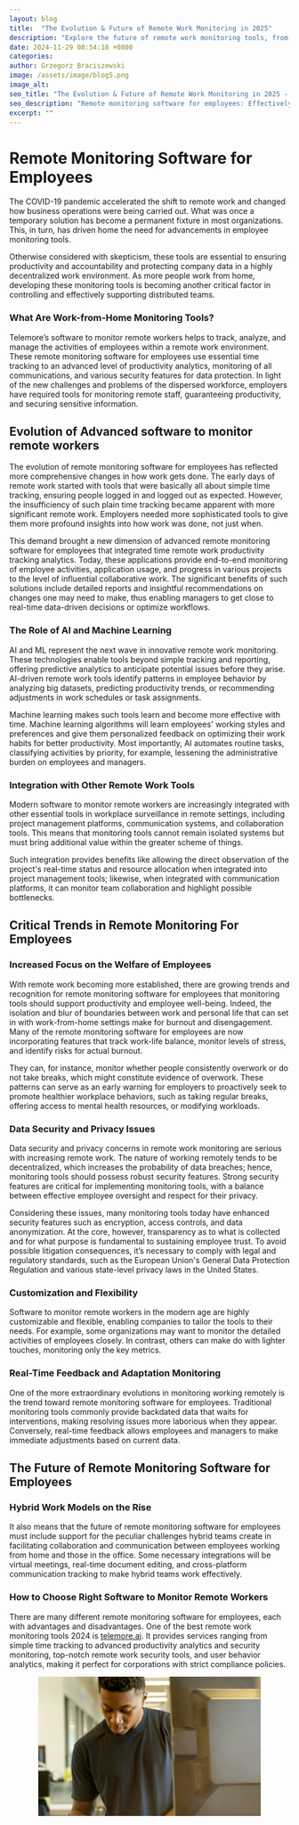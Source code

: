 ```yaml
---
layout: blog
title:  "The Evolution & Future of Remote Work Monitoring in 2025"
description: "Explore the future of remote work monitoring tools, from AI advancements to ethical considerations for optimizing productivity and employee well-being in 2024"
date: 2024-11-29 08:54:18 +0800
categories:
author: Grzegorz Braciszewski
image: /assets/image/blog5.png
image_alt:
seo_title: "The Evolution & Future of Remote Work Monitoring in 2025 - Software to Monitor Remote Workers"
seo_description: "Remote monitoring software for employees: Effectively monitor remote workers with powerful tools to track productivity, time, and activity in real-time."
excerpt: ""
---
```


# Remote Monitoring Software for Employees

The COVID-19 pandemic accelerated the shift to remote work and changed how business operations were being carried out. What was once a temporary solution has become a permanent fixture in most organizations. This, in turn, has driven home the need for advancements in employee monitoring tools.

Otherwise considered with skepticism, these tools are essential to ensuring productivity and accountability and protecting company data in a highly decentralized work environment. As more people work from home, developing these monitoring tools is becoming another critical factor in controlling and effectively supporting distributed teams.

### What Are Work-from-Home Monitoring Tools?

Telemore’s software to monitor remote workers helps to track, analyze, and manage the activities of employees within a remote work environment. These remote monitoring software for employees use essential time tracking to an advanced level of productivity analytics, monitoring of all communications, and various security features for data protection. In light of the new challenges and problems of the dispersed workforce, employers have required tools for monitoring remote staff, guaranteeing productivity, and securing sensitive information.

## Evolution of Advanced software to monitor remote workers

The evolution of remote monitoring software for employees has reflected more comprehensive changes in how work gets done. The early days of remote work started with tools that were basically all about simple time tracking, ensuring people logged in and logged out as expected. However, the insufficiency of such plain time tracking became apparent with more significant remote work. Employers needed more sophisticated tools to give them more profound insights into how work was done, not just when.

This demand brought a new dimension of advanced remote monitoring software for employees that integrated time remote work productivity tracking analytics. Today, these applications provide end-to-end monitoring of employee activities, application usage, and progress in various projects to the level of influential collaborative work. The significant benefits of such solutions include detailed reports and insightful recommendations on changes one may need to make, thus enabling managers to get close to real-time data-driven decisions or optimize workflows.

### The Role of AI and Machine Learning

AI and ML represent the next wave in innovative remote work monitoring. These technologies enable tools beyond simple tracking and reporting, offering predictive analytics to anticipate potential issues before they arise. ​​AI-driven remote work tools identify patterns in employee behavior by analyzing big datasets, predicting productivity trends, or recommending adjustments in work schedules or task assignments.

Machine learning makes such tools learn and become more effective with time. Machine learning algorithms will learn employees' working styles and preferences and give them personalized feedback on optimizing their work habits for better productivity. Most importantly, AI automates routine tasks, classifying activities by priority, for example, lessening the administrative burden on employees and managers.

### Integration with Other Remote Work Tools

Modern software to monitor remote workers are increasingly integrated with other essential tools in workplace surveillance in remote settings, including project management platforms, communication systems, and collaboration tools. This means that monitoring tools cannot remain isolated systems but must bring additional value within the greater scheme of things.

Such integration provides benefits like allowing the direct observation of the project's real-time status and resource allocation when integrated into project management tools; likewise, when integrated with communication platforms, it can monitor team collaboration and highlight possible bottlenecks.

## Critical Trends in Remote Monitoring For Employees

### Increased Focus on the Welfare of Employees

With remote work becoming more established, there are growing trends and recognition for remote monitoring software for employees that monitoring tools should support productivity and employee well-being. Indeed, the isolation and blur of boundaries between work and personal life that can set in with work-from-home settings make for burnout and disengagement. Many of the remote monitoring software for employees are now incorporating features that track work-life balance, monitor levels of stress, and identify risks for actual burnout.

They can, for instance, monitor whether people consistently overwork or do not take breaks, which might constitute evidence of overwork. These patterns can serve as an early warning for employers to proactively seek to promote healthier workplace behaviors, such as taking regular breaks, offering access to mental health resources, or modifying workloads.

### Data Security and Privacy Issues

Data security and privacy concerns in remote work monitoring are serious with increasing remote work. The nature of working remotely tends to be decentralized, which increases the probability of data breaches; hence, monitoring tools should possess robust security features. Strong security features are critical for implementing monitoring tools, with a balance between effective employee oversight and respect for their privacy.

Considering these issues, many monitoring tools today have enhanced security features such as encryption, access controls, and data anonymization. At the core, however, transparency as to what is collected and for what purpose is fundamental to sustaining employee trust. To avoid possible litigation consequences, it’s necessary to comply with legal and regulatory standards, such as the European Union's General Data Protection Regulation and various state-level privacy laws in the United States.

### Customization and Flexibility

Software to monitor remote workers in the modern age are highly customizable and flexible, enabling companies to tailor the tools to their needs. For example, some organizations may want to monitor the detailed activities of employees closely. In contrast, others can make do with lighter touches, monitoring only the key metrics.

### Real-Time Feedback and Adaptation Monitoring

One of the more extraordinary evolutions in monitoring working remotely is the trend toward remote monitoring software for employees. Traditional monitoring tools commonly provide backdated data that waits for interventions, making resolving issues more laborious when they appear. Conversely, real-time feedback allows employees and managers to make immediate adjustments based on current data.

## The Future of Remote Monitoring Software for Employees

### Hybrid Work Models on the Rise

It also means that the future of remote monitoring software for employees must include support for the peculiar challenges hybrid teams create in facilitating collaboration and communication between employees working from home and those in the office. Some necessary integrations will be virtual meetings, real-time document editing, and cross-platform communication tracking to make hybrid teams work effectively.

### How to Choose Right Software to Monitor Remote Workers

There are many different remote monitoring software for employees, each with advantages and disadvantages. One of the best remote work monitoring tools 2024 is [telemore.ai](https://telemore.ai). It provides services ranging from simple time tracking to advanced productivity analytics and security monitoring, top-notch remote work security tools, and user behavior analytics, making it perfect for corporations with strict compliance policies.

<div style="text-align: center;">
  <img src="/assets/image/blog5.png" alt="Software to Monitor Remote Workers" width="400">
</div>